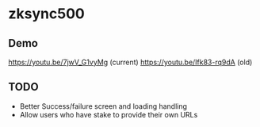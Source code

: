 # zksync500

## Demo
https://youtu.be/7jwV_G1vyMg (current)
https://youtu.be/Ifk83-rq9dA (old)

## TODO
 - Better Success/failure screen and loading handling
 - Allow users who have stake to provide their own URLs
